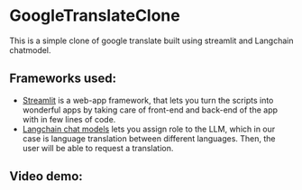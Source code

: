 # GoogleTranslateClone
This is a simple clone of google translate built using streamlit and Langchain chatmodel.

## Frameworks used:
- [Streamlit](https://streamlit.io/) is a web-app framework, that lets you turn the scripts into wonderful apps by taking care of front-end and back-end of the app with in few lines of code. 
- [Langchain chat models](https://js.langchain.com/docs/modules/models/chat) lets you assign role to the LLM, which in our case is language translation between different languages. Then, the user will be able to request a translation.

## Video demo:

